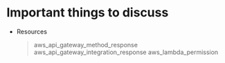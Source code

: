 # Important things to discuss
- Resources
    > aws_api_gateway_method_response
    > aws_api_gateway_integration_response
    > aws_lambda_permission

